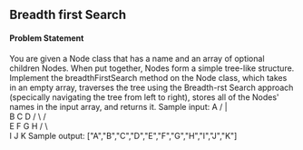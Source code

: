 ## Breadth first Search

#### Problem Statement

You are given a Node class that has a name and an array of optional children Nodes. When put together,
Nodes form a simple tree-like structure. Implement the breadthFirstSearch method on the Node class,
which takes in an empty array, traverses the tree using the Breadth-rst Search approach (specically
navigating the tree from left to right), stores all of the Nodes' names in the input array, and returns it.
Sample input:
A
/ | \
 B C D
/ \ / \
 E F G H
/ \ \
 I J K
Sample output: ["A","B","C","D","E","F","G","H","I","J","K"]

